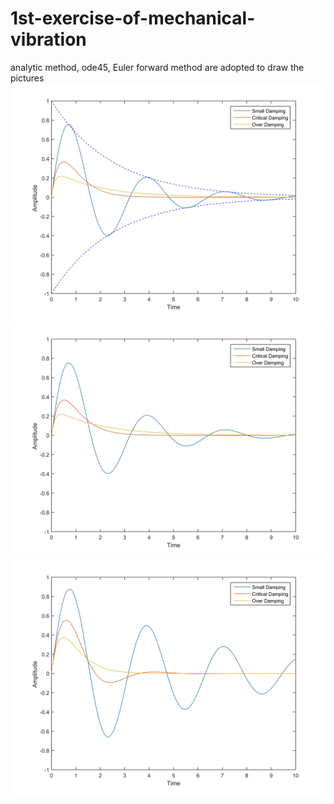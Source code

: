 # 1st-exercise-of-mechanical-vibration
analytic method, ode45, Euler forward method are adopted to draw the pictures
![1](source\AM_image.jpg)
![1](source\NM_image.jpg)
![1](source\EU_image.jpg)
